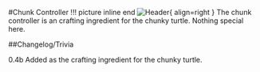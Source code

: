 #Chunk Controller
!!! picture inline end
    ![Header](https://srendi.de/wp-content/uploads/2021/04/Chunk-Controller.png){ align=right }
The chunk controller is an crafting ingredient for the chunky turtle.
Nothing special here.

##Changelog/Trivia

0.4b
Added as the crafting ingredient for the chunky turtle.
